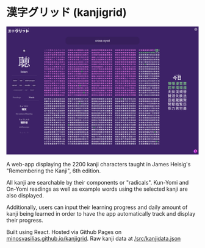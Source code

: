 ﻿# 漢字グリッド (kanjigrid)

![kanjigrid](screenshot.png)

A web-app displaying the 2200 kanji characters taught in James Heisig's "Remembering the Kanji", 6th edition.

All kanji are searchable by their components or "radicals". Kun-Yomi and On-Yomi readings as well as example words using the selected kanji are also displayed.

Additionally, users can input their learning progress and daily amount of kanji being learned in order to have the app automatically track and display their progress.

Built using React. Hosted via Github Pages on [minosvasilias.github.io/kanjigrid](https://minosvasilias.github.io/kanjigrid). Raw kanji data at [/src/kanjidata.json](/src/kanjidata.json)
